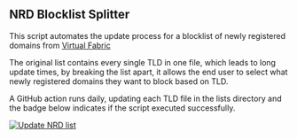 ## NRD Blocklist Splitter
This script automates the update process for a blocklist of newly registered domains from [Virtual Fabric](https://virtualfabric.com/services/free-online-security/free-online-security-downloads/)


The original list contains every single TLD in one file, which leads to long update times, by breaking the list apart, it allows the end user to select what newly registered domains they want to block based on TLD.

A GitHub action runs daily, updating each TLD file in the lists directory and the badge below indicates if the script executed successfully.

[![Update NRD list](https://github.com/dontcrash/homelab/actions/workflows/main.yml/badge.svg)](https://github.com/dontcrash/homelab/actions/workflows/main.yml)
